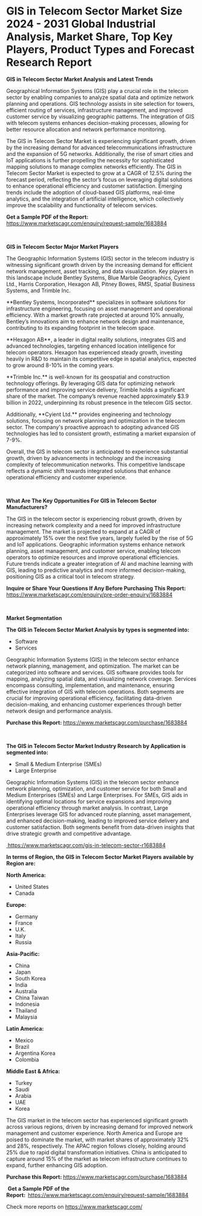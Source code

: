 <p><h1>GIS in Telecom Sector Market Size 2024 - 2031 Global Industrial Analysis, Market Share, Top Key Players, Product Types and Forecast Research Report</h1></p><p><strong>GIS in Telecom Sector Market Analysis and Latest Trends</strong></p>
<p><p>Geographical Information Systems (GIS) play a crucial role in the telecom sector by enabling companies to analyze spatial data and optimize network planning and operations. GIS technology assists in site selection for towers, efficient routing of services, infrastructure management, and improved customer service by visualizing geographic patterns. The integration of GIS with telecom systems enhances decision-making processes, allowing for better resource allocation and network performance monitoring.</p><p>The GIS in Telecom Sector Market is experiencing significant growth, driven by the increasing demand for advanced telecommunications infrastructure and the expansion of 5G networks. Additionally, the rise of smart cities and IoT applications is further propelling the necessity for sophisticated mapping solutions to manage complex networks efficiently. The GIS in Telecom Sector Market is expected to grow at a CAGR of 12.5% during the forecast period, reflecting the sector’s focus on leveraging digital solutions to enhance operational efficiency and customer satisfaction. Emerging trends include the adoption of cloud-based GIS platforms, real-time analytics, and the integration of artificial intelligence, which collectively improve the scalability and functionality of telecom services.</p></p>
<p><strong>Get a Sample PDF of the Report:&nbsp;</strong> <a href="https://www.marketscagr.com/enquiry/request-sample/1683884?utm_campaign=1126&utm_medium=2&utm_source=Github&utm_content=ia&utm_term=30122024&utm_id=gis-in-telecom-sector">https://www.marketscagr.com/enquiry/request-sample/1683884</a></p>
<p>&nbsp;</p>
<p><strong>GIS in Telecom Sector Major Market Players</strong></p>
<p><p>The Geographic Information Systems (GIS) sector in the telecom industry is witnessing significant growth driven by the increasing demand for efficient network management, asset tracking, and data visualization. Key players in this landscape include Bentley Systems, Blue Marble Geographics, Cyient Ltd., Harris Corporation, Hexagon AB, Pitney Bowes, RMSI, Spatial Business Systems, and Trimble Inc.</p><p>**Bentley Systems, Incorporated** specializes in software solutions for infrastructure engineering, focusing on asset management and operational efficiency. With a market growth rate projected at around 10% annually, Bentley’s innovations aim to enhance network design and maintenance, contributing to its expanding footprint in the telecom space.</p><p>**Hexagon AB**, a leader in digital reality solutions, integrates GIS and advanced technologies, targeting enhanced location intelligence for telecom operators. Hexagon has experienced steady growth, investing heavily in R&D to maintain its competitive edge in spatial analytics, expected to grow around 8-10% in the coming years.</p><p>**Trimble Inc.** is well-known for its geospatial and construction technology offerings. By leveraging GIS data for optimizing network performance and improving service delivery, Trimble holds a significant share of the market. The company’s revenue reached approximately $3.9 billion in 2022, underpinning its robust presence in the telecom GIS sector.</p><p>Additionally, **Cyient Ltd.** provides engineering and technology solutions, focusing on network planning and optimization in the telecom sector. The company's proactive approach to adopting advanced GIS technologies has led to consistent growth, estimating a market expansion of 7-9%.</p><p>Overall, the GIS in telecom sector is anticipated to experience substantial growth, driven by advancements in technology and the increasing complexity of telecommunication networks. This competitive landscape reflects a dynamic shift towards integrated solutions that enhance operational efficiency and customer experience.</p></p>
<p>&nbsp;</p>
<p><strong>What Are The Key Opportunities For GIS in Telecom Sector Manufacturers?</strong></p>
<p><p>The GIS in the telecom sector is experiencing robust growth, driven by increasing network complexity and a need for improved infrastructure management. The market is projected to expand at a CAGR of approximately 15% over the next five years, largely fueled by the rise of 5G and IoT applications. Geographic information systems enhance network planning, asset management, and customer service, enabling telecom operators to optimize resources and improve operational efficiencies. Future trends indicate a greater integration of AI and machine learning with GIS, leading to predictive analytics and more informed decision-making, positioning GIS as a critical tool in telecom strategy.</p></p>
<p><strong>Inquire or Share Your Questions If Any Before Purchasing This Report:</strong> <a href="https://www.marketscagr.com/enquiry/pre-order-enquiry/1683884?utm_campaign=1126&utm_medium=2&utm_source=Github&utm_content=ia&utm_term=30122024&utm_id=gis-in-telecom-sector">https://www.marketscagr.com/enquiry/pre-order-enquiry/1683884</a></p>
<p>&nbsp;</p>
<p><strong>Market Segmentation</strong></p>
<p><strong>The GIS in Telecom Sector Market Analysis by types is segmented into:</strong></p>
<p><ul><li>Software</li><li>Services</li></ul></p>
<p><p>Geographic Information Systems (GIS) in the telecom sector enhance network planning, management, and optimization. The market can be categorized into software and services. GIS software provides tools for mapping, analyzing spatial data, and visualizing network coverage. Services encompass consulting, implementation, and maintenance, ensuring effective integration of GIS with telecom operations. Both segments are crucial for improving operational efficiency, facilitating data-driven decision-making, and enhancing customer experiences through better network design and performance analysis.</p></p>
<p><strong>Purchase this Report:&nbsp;</strong><a href="https://www.marketscagr.com/purchase/1683884?utm_campaign=1126&utm_medium=2&utm_source=Github&utm_content=ia&utm_term=30122024&utm_id=gis-in-telecom-sector">https://www.marketscagr.com/purchase/1683884</a></p>
<p>&nbsp;</p>
<p><strong>The GIS in Telecom Sector Market Industry Research by Application is segmented into:</strong></p>
<p><ul><li>Small & Medium Enterprise (SMEs)</li><li>Large Enterprise</li></ul></p>
<p><p>Geographic Information Systems (GIS) in the telecom sector enhance network planning, optimization, and customer service for both Small and Medium Enterprises (SMEs) and Large Enterprises. For SMEs, GIS aids in identifying optimal locations for service expansions and improving operational efficiency through market analysis. In contrast, Large Enterprises leverage GIS for advanced route planning, asset management, and enhanced decision-making, leading to improved service delivery and customer satisfaction. Both segments benefit from data-driven insights that drive strategic growth and competitive advantage.</p></p>
<p><a href="https://www.marketscagr.com/gis-in-telecom-sector-r1683884?utm_campaign=1126&utm_medium=2&utm_source=Github&utm_content=ia&utm_term=30122024&utm_id=gis-in-telecom-sector">&nbsp;https://www.marketscagr.com/gis-in-telecom-sector-r1683884</a></p>
<p><strong>In terms of Region, the GIS in Telecom Sector Market Players available by Region are:</strong></p>
<p>
    <p> <strong> North America: </strong>
        <ul>
            <li>United States</li>
            <li>Canada</li>
        </ul>
        </p> 
    <p> <strong> Europe: </strong>
        <ul>
            <li>Germany</li>
            <li>France</li>
            <li>U.K.</li>
            <li>Italy</li>
            <li>Russia</li>
        </ul>
        </p> 
    <p> <strong> Asia-Pacific: </strong>
        <ul>
            <li>China</li>
            <li>Japan</li>
            <li>South Korea</li>
            <li>India</li>
            <li>Australia</li>
            <li>China Taiwan</li>
            <li>Indonesia</li>
            <li>Thailand</li>
            <li>Malaysia</li>
        </ul>
        </p> 
    <p> <strong> Latin America: </strong>
        <ul>
            <li>Mexico</li>
            <li>Brazil</li>
            <li>Argentina Korea</li>
            <li>Colombia</li>
        </ul>
        </p> 
    <p> <strong> Middle East & Africa: </strong>
        <ul>
            <li>Turkey</li>
            <li>Saudi</li>
            <li>Arabia</li>
            <li>UAE</li>
            <li>Korea</li>
        </ul>
    </p>
    </p>
<p><p>The GIS market in the telecom sector has experienced significant growth across various regions, driven by increasing demand for improved network management and customer experience. North America and Europe are poised to dominate the market, with market shares of approximately 32% and 28%, respectively. The APAC region follows closely, holding around 25% due to rapid digital transformation initiatives. China is anticipated to capture around 15% of the market as telecom infrastructure continues to expand, further enhancing GIS adoption.</p></p>
<p><strong>Purchase this Report: </strong><a href="https://www.marketscagr.com/purchase/1683884?utm_campaign=1126&utm_medium=2&utm_source=Github&utm_content=ia&utm_term=30122024&utm_id=gis-in-telecom-sector">https://www.marketscagr.com/purchase/1683884</a></p>
<p>&nbsp;<strong>Get a Sample PDF of the Report:&nbsp;&nbsp;</strong><a href="https://www.marketscagr.com/enquiry/request-sample/1683884?utm_campaign=1126&utm_medium=2&utm_source=Github&utm_content=ia&utm_term=30122024&utm_id=gis-in-telecom-sector">https://www.marketscagr.com/enquiry/request-sample/1683884</a></p>
<p><strong></strong></p>
<p>Check more reports on <a href="https://www.marketscagr.com/?utm_campaign=1126&utm_medium=2&utm_source=Github&utm_content=ia&utm_term=30122024&utm_id=gis-in-telecom-sector">https://www.marketscagr.com/</a></p>